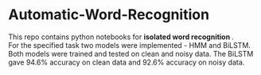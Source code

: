 # Automatic-Word-Recognition

This repo contains python notebooks for <b> isolated word recognition </b>. <br>
For the specified task two models were implemented - HMM and BiLSTM. Both models were trained and tested on clean and noisy data. The BiLSTM gave 94.6% accuracy on clean data and  92.6% accuracy on noisy data.
